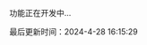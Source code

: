 <!--
 * @Description:
 * @Author: prui
 * @Date: 2024-05-08 09:41:03
 * @LastEditTime: 2024-05-08 09:46:30
 * @LastEditors: prui
 * 不忘初心,不负梦想
-->

功能正在开发中...

最后更新时间：2024-4-28 16:15:29
